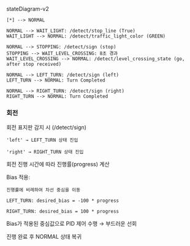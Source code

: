 stateDiagram-v2

    [*] --> NORMAL

    NORMAL --> WAIT_LIGHT: /detect/stop_line (True)
    WAIT_LIGHT --> NORMAL: /detect/traffic_light_color (GREEN)

    NORMAL --> STOPPING: /detect/sign (stop)
    STOPPING --> WAIT_LEVEL_CROSSING: 8초 경과
    WAIT_LEVEL_CROSSING --> NORMAL: /detect/level_crossing_state (go, after stop received)

    NORMAL --> LEFT_TURN: /detect/sign (left)
    LEFT_TURN --> NORMAL: Turn Completed

    NORMAL --> RIGHT_TURN: /detect/sign (right)
    RIGHT_TURN --> NORMAL: Turn Completed


### 회전
회전 표지판 감지 시 (/detect/sign)

    'left' → LEFT_TURN 상태 진입

    'right' → RIGHT_TURN 상태 진입

회전 진행 시간에 따라 진행률(progress) 계산

Bias 적용:

    진행률에 비례하여 차선 중심을 이동

    LEFT_TURN: desired_bias = -100 * progress

    RIGHT_TURN: desired_bias = 100 * progress

Bias가 적용된 중심값으로 PID 제어 수행 → 부드러운 선회

진행 완료 후 NORMAL 상태 복귀


### 
